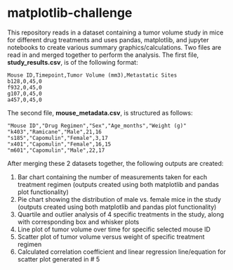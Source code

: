 # matplotlib-challenge

This repository reads in a dataset containing a tumor volume study in mice for different drug treatments and uses pandas, matplotlib, and jupyter notebooks to create various summary graphics/calculations. Two files are read in and merged together to perform the analysis. The first file, **study_results.csv**, is of the following format:

  ```csv
Mouse ID,Timepoint,Tumor Volume (mm3),Metastatic Sites
b128,0,45,0
f932,0,45,0
g107,0,45,0
a457,0,45,0
  ```
  
  The second file, **mouse_metadata.csv**, is structured as follows:
 
 ```csv 
"Mouse ID","Drug Regimen","Sex","Age_months","Weight (g)"
"k403","Ramicane","Male",21,16
"s185","Capomulin","Female",3,17
"x401","Capomulin","Female",16,15
"m601","Capomulin","Male",22,17
  ```
  
  After merging these 2 datasets together, the following outputs are created:
  
  1. Bar chart containing the number of measurements taken for each treatment regimen (outputs created using both matplotlib and pandas plot functionality)
  2. Pie chart showing the distribution of male vs. female mice in the study (outputs created using both matplotlib and pandas plot functionality)
  3. Quartile and outlier analysis of 4 specific treatments in the study, along with corresponding box and whisker plots
  4. Line plot of tumor volume over time for specific selected mouse ID
  5. Scatter plot of tumor volume versus weight of specific treatment regimen 
  6. Calculated correlation coefficient and linear regression line/equation for scatter plot generated in # 5
